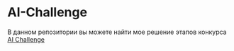 # AI-Challenge
В данном репозитории вы можете найти мое решение этапов конкурса [AI Challenge](https://aiijc.com/ru/?utm_source=yandex&utm_medium=cpc&utm_campaign=aiijc_person_perform_frk_rk1399818gr36449_context_search_brand_rus%7C701070473&utm_content=cid%7C701070473%7Cgid%7C5605338120%7Cad%7C17110971924_17110971924%7Cph_id%7C55039198513%7Csrc%7Cnone_search%7Cgeo%7C%D0%9C%D0%BE%D1%81%D0%BA%D0%B2%D0%B0_213%7C&utm_term=ai+challenge "Подробнее")
